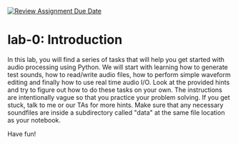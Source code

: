 [![Review Assignment Due Date](https://classroom.github.com/assets/deadline-readme-button-22041afd0340ce965d47ae6ef1cefeee28c7c493a6346c4f15d667ab976d596c.svg)](https://classroom.github.com/a/UBz2Y_hr)
# lab-0: Introduction

In this lab, you will find a series of tasks that will help you get started with audio processing using Python. We will start with learning how to generate test sounds, how to read/write audio files, how to perform simple waveform editing and finally how to use real time audio I/O. Look at the provided hints and try to figure out how to do these tasks on your own. The instructions are intentionally vague so that you practice your problem solving. If you get stuck, talk to me or our TAs for more hints. Make sure that any necessary soundfiles are inside a subdirectory called "data" at the same file location as your notebook.

Have fun!
